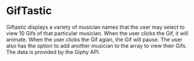 # GifTastic

Giftastic displays a variety of musician names that the user may select to view 10 Gifs of that particular musician. When the user clicks the Gif, it will animate. When the user clicks the Gif agian, the Gif will pause. The user also has the option to add another musician to the array to view their Gifs. The data is provided by the Giphy API. 